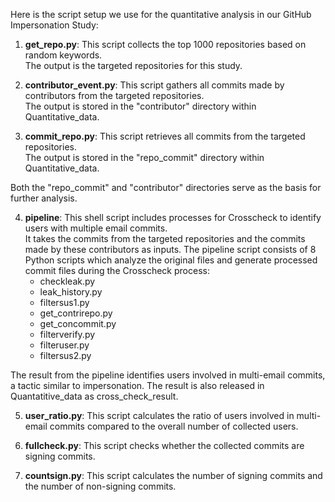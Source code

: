 Here is the script setup we use for the quantitative analysis in our GitHub Impersonation Study:

1. **get_repo.py**: This script collects the top 1000 repositories based on random keywords.  
   The output is the targeted repositories for this study.

2. **contributor_event.py**: This script gathers all commits made by contributors from the targeted repositories.  
   The output is stored in the "contributor" directory within Quantitative_data.

3. **commit_repo.py**: This script retrieves all commits from the targeted repositories.  
   The output is stored in the "repo_commit" directory within Quantitative_data.

Both the "repo_commit" and "contributor" directories serve as the basis for further analysis. 

4. **pipeline**: This shell script includes processes for Crosscheck to identify users with multiple email commits.  
   It takes the commits from the targeted repositories and the commits made by these contributors as inputs. The pipeline script consists of 8 Python scripts which analyze the original files and generate processed commit files during the Crosscheck process:
   - checkleak.py
   - leak_history.py
   - filtersus1.py
   - get_contrirepo.py
   - get_concommit.py
   - filterverify.py
   - filteruser.py
   - filtersus2.py

The result from the pipeline identifies users involved in multi-email commits, a tactic similar to impersonation. The result is also released in Quantatitive_data as cross_check_result.

5. **user_ratio.py**: This script calculates the ratio of users involved in multi-email commits compared to the overall number of collected users.

6. **fullcheck.py**: This script checks whether the collected commits are signing commits.

7. **countsign.py**: This script calculates the number of signing commits and the number of non-signing commits.
